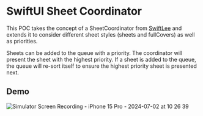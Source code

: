 # SwiftUI Sheet Coordinator

This POC takes the concept of a SheetCoordinator from [SwiftLee](https://www.avanderlee.com/swiftui/presenting-sheets/) and extends it to consider different sheet styles (sheets and fullCovers) as well as priorities.

Sheets can be added to the queue with a priority. The coordinator will present the sheet with the highest priority. If a sheet is added to the queue, the queue will re-sort itself to ensure the highest priority sheet is presented next.

## Demo
![Simulator Screen Recording - iPhone 15 Pro - 2024-07-02 at 10 26 39](https://github.com/gmoraleda/SwiftUI-Sheet-Coordinator/assets/25835012/4c80d7bc-1ff5-4742-8244-7c495b175da8)
